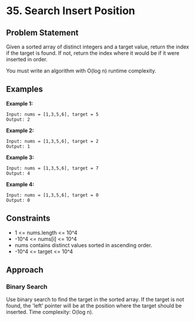 # 35. Search Insert Position

## Problem Statement
Given a sorted array of distinct integers and a target value, return the index if the target is found. If not, return the index where it would be if it were inserted in order.

You must write an algorithm with O(log n) runtime complexity.

## Examples

**Example 1:**
```
Input: nums = [1,3,5,6], target = 5
Output: 2
```

**Example 2:**
```
Input: nums = [1,3,5,6], target = 2
Output: 1
```

**Example 3:**
```
Input: nums = [1,3,5,6], target = 7
Output: 4
```

**Example 4:**
```
Input: nums = [1,3,5,6], target = 0
Output: 0
```

## Constraints
- 1 <= nums.length <= 10^4
- -10^4 <= nums[i] <= 10^4
- nums contains distinct values sorted in ascending order.
- -10^4 <= target <= 10^4

## Approach

### Binary Search
Use binary search to find the target in the sorted array. If the target is not found, the 'left' pointer will be at the position where the target should be inserted. Time complexity: O(log n).